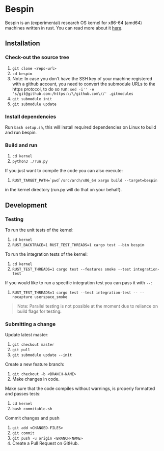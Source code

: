 # Bespin

Bespin is an (experimental) research OS kernel for x86-64 (amd64) machines written in
rust. You can read more about it [here](https://gz.github.io/bespin-benchmarks/book/).

## Installation

### Check-out the source tree

1. `git clone <repo-url>`
1. `cd bespin`
1. Note: In case you don't have the SSH key of your machine registered with a github account,
you need to convert the submodule URLs to the https protocol, to do so run:
`sed -i'' -e 's/git@github.com:/https:\/\/github.com\//' .gitmodules`
1. `git submodule init`
1. `git submodule update`

### Install dependencies

Run `bash setup.sh`, this will install required dependencies on Linux to build and run bespin.

### Build and run

1. `cd kernel`
1. `python3 ./run.py`

If you just want to compile the code you can also execute:

1. ```RUST_TARGET_PATH=`pwd`/src/arch/x86_64 xargo build --target=bespin```

in the kernel directory (run.py will do that on your behalf).

## Development

### Testing

To run the unit tests of the kernel:

1. `cd kernel`
1. `RUST_BACKTRACE=1 RUST_TEST_THREADS=1 cargo test --bin bespin`

To run the integration tests of the kernel:

1. `cd kernel`
1. `RUST_TEST_THREADS=1 cargo test --features smoke --test integration-test`

If you would like to run a specific integration test you can pass it with `--`:

1. `RUST_TEST_THREADS=1 cargo test --test integration-test -- --nocapture userspace_smoke`

> Note: Parallel testing is not possible at the moment due to reliance on build flags for testing.

### Submitting a change

Update latest master:

1. `git checkout master`
1. `git pull`
1. `git submodule update --init`

Create a new feature branch:

1. `git checkout -b <BRANCH-NAME>`
1. Make changes in code.

Make sure that the code compiles without warnings, is properly formatted and passes tests:

1. `cd kernel`
1. `bash commitable.sh`

Commit changes and push

1. `git add <CHANGED-FILES>`
1. `git commit`
1. `git push -u origin <BRANCH-NAME>`
1. Create a Pull Request on GitHub.
